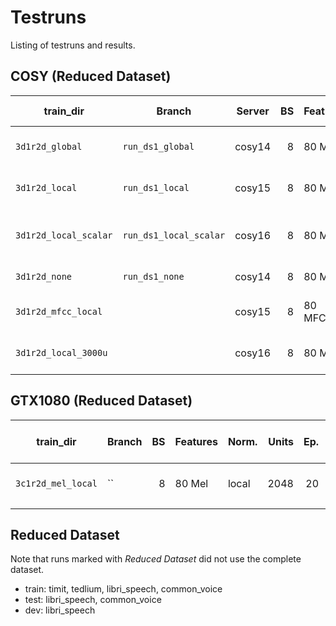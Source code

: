 # Testruns
Listing of testruns and results.


## COSY (Reduced Dataset)
| train_dir             | Branch                 | Server | BS | Features | Norm.        | Units | Ep. | Layout | What was tested?                       |   Loss |   MED |   WER |
|-----------------------|------------------------|--------|---:|----------|--------------|------:|----:|-------:|----------------------------------------|-------:|------:|------:|
| `3d1r2d_global`       | `run_ds1_global`       | cosy14 |  8 | 80 Mel   | global       |  2048 |  20 | 3d1r2d | DS1 w/ global Mel normalization.       | 30.594 | 0.113 | 0.319 |
| `3d1r2d_local`        | `run_ds1_local`        | cosy15 |  8 | 80 Mel   | local        |  2048 |  20 | 3d1r2d | DS1 w/ local Mel normalization.        | 29.022 | 0.107 | 0.309 |
| `3d1r2d_local_scalar` | `run_ds1_local_scalar` | cosy16 |  8 | 80 Mel   | local scalar |  2048 |  20 | 3d1r2d | DS1 w/ local_scalar Mel normalization. | 31.882 | 0.114 | 0.321 |
| `3d1r2d_none`         | `run_ds1_none`         | cosy14 |  8 | 80 Mel   | none         |  2048 |  20 | 3d1r2d | DS1 w/o Mel normalization.             |        |       |       |
| `3d1r2d_mfcc_local`   |                        | cosy15 |  8 | 80 MFCC  | local        |  2048 |  20 | 3d1r2d | DS1 w/ local MFCC normalization.       |        |       |       |
| `3d1r2d_local_3000u`  |                        | cosy16 |  8 | 80 Mel   | local        |  3000 |  20 | 3d1r2d | DS1 w/ global Mel normalization.       |        |       |       |


## GTX1080 (Reduced Dataset)
| train_dir          | Branch | BS | Features | Norm. | Units | Ep. | Layout | What was tested?      | Loss | MED | WER |
|--------------------|--------|---:|----------|-------|------:|----:|-------:|-----------------------|-----:|----:|----:|
| `3c1r2d_mel_local` | ``     |  8 | 80 Mel   | local |  2048 |  20 | 3c1r2d | Compare dense vs conv |      |     |     |
|                    |        |    |          |       |       |     |        |                       |      |     |     |




## Reduced Dataset
Note that runs marked with *Reduced Dataset* did not use the complete dataset.
* train: timit, tedlium, libri_speech, common_voice
* test: libri_speech, common_voice
* dev: libri_speech
